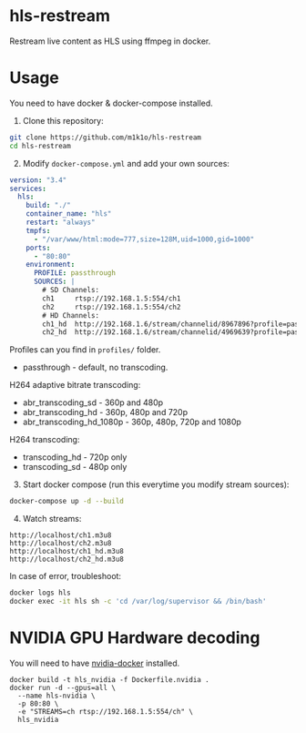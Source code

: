 # hls-restream
Restream live content as HLS using ffmpeg in docker.

# Usage

You need to have docker & docker-compose installed.

1. Clone this repository:
```sh
git clone https://github.com/m1k1o/hls-restream
cd hls-restream
```

2. Modify `docker-compose.yml` and add your own sources:
```yml
version: "3.4"
services:
  hls:
    build: "./"
    container_name: "hls"
    restart: "always"
    tmpfs:
      - "/var/www/html:mode=777,size=128M,uid=1000,gid=1000"
    ports:
      - "80:80"
    environment:
      PROFILE: passthrough
      SOURCES: |
        # SD Channels:
        ch1     rtsp://192.168.1.5:554/ch1
        ch2     rtsp://192.168.1.5:554/ch2
        # HD Channels:
        ch1_hd  http://192.168.1.6/stream/channelid/8967896?profile=pass
        ch2_hd  http://192.168.1.6/stream/channelid/4969639?profile=pass
```

Profiles can you find in `profiles/` folder.
* passthrough - default, no transcoding.

H264 adaptive bitrate transcoding:
* abr_transcoding_sd - 360p and 480p
* abr_transcoding_hd - 360p, 480p and 720p
* abr_transcoding_hd_1080p - 360p, 480p, 720p and 1080p

H264 transcoding:
* transcoding_hd - 720p only
* transcoding_sd - 480p only

3. Start docker compose (run this everytime you modify stream sources):
```sh
docker-compose up -d --build
```

4. Watch streams:
```
http://localhost/ch1.m3u8
http://localhost/ch2.m3u8
http://localhost/ch1_hd.m3u8
http://localhost/ch2_hd.m3u8
```

In case of error, troubleshoot:

```sh
docker logs hls
docker exec -it hls sh -c 'cd /var/log/supervisor && /bin/bash'
```

# NVIDIA GPU Hardware decoding

You will need to have [nvidia-docker](https://github.com/NVIDIA/nvidia-docker) installed.

```
docker build -t hls_nvidia -f Dockerfile.nvidia .
docker run -d --gpus=all \
  --name hls-nvidia \
  -p 80:80 \
  -e "STREAMS=ch rtsp://192.168.1.5:554/ch" \
  hls_nvidia
```
